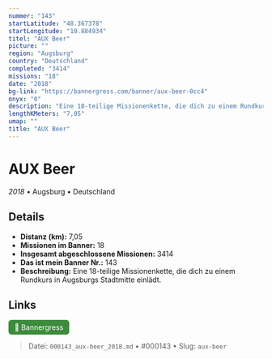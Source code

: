 ```yaml
---
nummer: "143"
startLatitude: "48.367378"
startLongitude: "10.884934"
titel: "AUX Beer"
picture: ""
region: "Augsburg"
country: "Deutschland"
completed: "3414"
missions: "18"
date: "2018"
bg-link: "https://bannergress.com/banner/aux-beer-0cc4"
onyx: "0"
description: "Eine 18-teilige Missionenkette, die dich zu einem Rundkurs in Augsburgs Stadtmitte einlädt."
lengthKMeters: "7,05"
umap: ""
title: "AUX Beer"
---
```

# AUX Beer

*2018* • Augsburg • Deutschland



## Details
- **Distanz (km):** 7,05
- **Missionen im Banner:** 18
- **Insgesamt abgeschlossene Missionen:** 3414
- **Das ist mein Banner Nr.:** 143
- **Beschreibung:** Eine 18-teilige Missionenkette, die dich zu einem Rundkurs in Augsburgs Stadtmitte einlädt.


## Links
<div style="margin-top: 0.5em;">
<a href="https://bannergress.com/banner/aux-beer-0cc4" target="_blank" style="display:inline-block;margin-right:8px;padding:6px 12px;background-color:#3c8b3c;color:white;text-decoration:none;border-radius:6px;">🔗 Bannergress</a>

</div>


> Datei: `000143_aux-beer_2018.md` • #000143 • Slug: `aux-beer`
